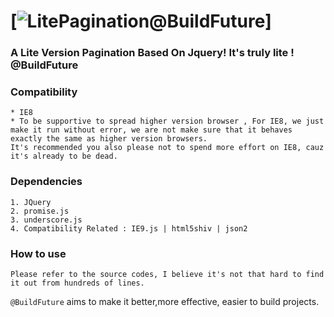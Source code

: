 [![LitePagination@BuildFuture](https://github.com/samuelzuuka/build-future-lite-pagination.git)]
=========================================================================================================================================================

### A Lite Version Pagination Based On Jquery! It's truly lite ! @BuildFuture

### Compatibility
    * IE8
    * To be supportive to spread higher version browser , For IE8, we just make it run without error, we are not make sure that it behaves exactly the same as higher version browsers.
    It's recommended you also please not to spend more effort on IE8, cauz it's already to be dead.

### Dependencies

    1. JQuery
    2. promise.js
    3. underscore.js
    4. Compatibility Related : IE9.js | html5shiv | json2  
    

### How to use
    
    Please refer to the source codes, I believe it's not that hard to find it out from hundreds of lines.



`@BuildFuture` aims to make it better,more effective, easier to build projects.
